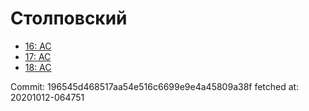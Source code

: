 # Столповский
- [16: AC](16.md)
- [17: AC](17.md)
- [18: AC](18.md)

Commit: 196545d468517aa54e516c6699e9e4a45809a38f
 fetched at: 20201012-064751
